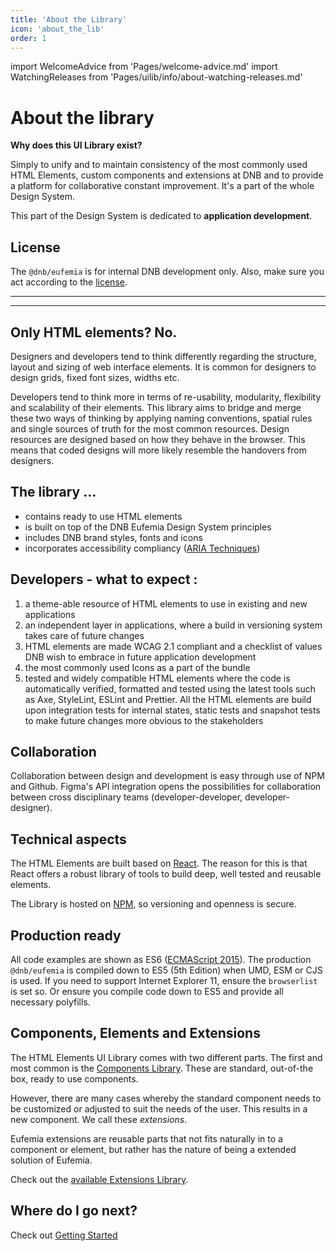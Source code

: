 ```yaml
---
title: 'About the Library'
icon: 'about_the_lib'
order: 1
---
```


import WelcomeAdvice from 'Pages/welcome-advice.md'
import WatchingReleases from 'Pages/uilib/info/about-watching-releases.md'

# About the library

**Why does this UI Library exist?**

Simply to unify and to maintain consistency of the most commonly used HTML Elements, custom components and extensions at DNB and to provide a platform for collaborative constant improvement. It's a part of the whole Design System.

This part of the Design System is dedicated to **application development**.

## License

The `@dnb/eufemia` is for internal DNB development only. Also, make sure you act according to the [license](/license).

---

<WatchingReleases />

---

## Only HTML elements? No.

Designers and developers tend to think differently regarding the structure, layout and sizing of web interface elements. It is common for designers to design grids, fixed font sizes, widths etc.

Developers tend to think more in terms of re-usability, modularity, flexibility and scalability of their elements.
This library aims to bridge and merge these two ways of thinking by applying naming conventions, spatial rules and single sources of truth for the most common resources. Design resources are designed based on how they behave in the browser. This means that coded designs will more likely resemble the handovers from designers.

## The library ...

- contains ready to use HTML elements
- is built on top of the DNB Eufemia Design System principles
- includes DNB brand styles, fonts and icons
- incorporates accessibility compliancy ([ARIA Techniques](https://www.w3.org/TR/WCAG20-TECHS/aria))

## Developers - what to expect :

1. a theme-able resource of HTML elements to use in existing and new applications
1. an independent layer in applications, where a build in versioning system takes care of future changes
1. HTML elements are made WCAG 2.1 compliant and a checklist of values DNB wish to embrace in future application development
1. the most commonly used Icons as a part of the bundle
1. tested and widely compatible HTML elements where the code is automatically verified, formatted and tested using the latest tools such as Axe, StyleLint, ESLint and Prettier. All the HTML elements are build upon integration tests for internal states, static tests and snapshot tests to make future changes more obvious to the stakeholders

## Collaboration

Collaboration between design and development is easy through use of NPM and Github. Figma's API integration opens the possibilities for collaboration between cross disciplinary teams (developer-developer, developer-designer).

## Technical aspects

The HTML Elements are built based on [React](https://reactjs.org/).
The reason for this is that React offers a robust library of tools to build deep, well tested and reusable elements.

The Library is hosted on [NPM](https://www.npmjs.com/package/@dnb/eufemia), so versioning and openness is secure.

## Production ready

All code examples are shown as ES6 ([ECMAScript 2015](https://en.wikipedia.org/wiki/ECMAScript)). The production `@dnb/eufemia` is compiled down to ES5 (5th Edition) when UMD, ESM or CJS is used. If you need to support Internet Explorer 11, ensure the `browserlist` is set so. Or ensure you compile code down to ES5 and provide all necessary polyfills.

## Components, Elements and Extensions

The HTML Elements UI Library comes with two different parts. The first and most common is the [Components Library](/uilib/components/).
These are standard, out-of-the box, ready to use components.

However, there are many cases whereby the standard component needs to be customized or adjusted to suit the needs of the user. This results in a new component. We call these _extensions_.

Eufemia extensions are reusable parts that not fits naturally in to a component or element, but rather has the nature of being a extended solution of Eufemia.

Check out the [available Extensions Library](/uilib/extensions/).

## Where do I go next?

Check out [Getting Started](/uilib/getting-started/)
